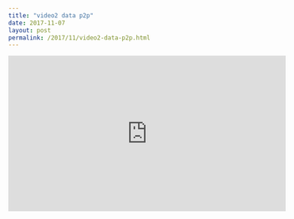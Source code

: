 ```yaml
---
title: "video2 data p2p"
date: 2017-11-07
layout: post
permalink: /2017/11/video2-data-p2p.html
---
```


<iframe width="560" height="315" src="https://www.youtube.com/embed/0Yu4grNlP5g" frameborder="0" allowfullscreen></iframe>